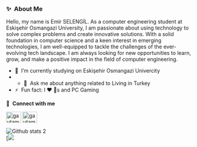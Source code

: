 ### ✨&nbsp; About Me
Hello, my name is Emir SELENGİL. As a computer engineering student at Eskişehir Osmangazi University, I am passionate about using technology to solve complex problems and create innovative solutions. With a solid foundation in computer science and a keen interest in emerging technologies, I am well-equipped to tackle the challenges of the ever-evolving tech landscape. I am always looking for new opportunities to learn, grow, and make a positive impact in the field of computer engineering.

- 🔭 &nbsp;I’m currently studying on Eskişehir Osmangazi Univercity
- - 💬 &nbsp;Ask me about anything related to Living in Turkey
- ⚡ &nbsp;Fun fact: I ❤️ 🐶s and PC Gaming 


 🔗 &nbsp;**Connect with me**
<p align="left">
<a href="https://linkedin.com/in/emir-selengil" target="blank"><img align="center" src="https://raw.githubusercontent.com/rahuldkjain/github-profile-readme-generator/master/src/images/icons/Social/linked-in-alt.svg" alt="gautamkrishnar" height="30" width="40" /></a>
<a href="https://instagram.com/emirselengil26" target="blank"><img align="center" src="https://raw.githubusercontent.com/rahuldkjain/github-profile-readme-generator/master/src/images/icons/Social/instagram.svg" alt="gautamkrishnar" height="30" width="40" /></a>

   
![Github stats 2](https://github-readme-stats.vercel.app/api?username=emirselengil&show_icons=true&theme=radical) <br/>
[![](https://github-readme-stats.vercel.app/api/top-langs/?username=emirselengil-org&theme=radical&hide_border=false&include_all_commits=false&count_private=true&layout=compact)<br/>

